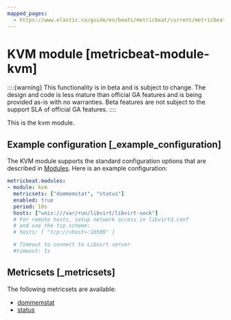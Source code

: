 ```yaml
---
mapped_pages:
  - https://www.elastic.co/guide/en/beats/metricbeat/current/metricbeat-module-kvm.html
---
```


<!-- This file is generated! See scripts/mage/docs_collector.go -->

# KVM module [metricbeat-module-kvm]

::::{warning}
This functionality is in beta and is subject to change. The design and code is less mature than official GA features and is being provided as-is with no warranties. Beta features are not subject to the support SLA of official GA features.
::::


This is the kvm module.


## Example configuration [_example_configuration]

The KVM module supports the standard configuration options that are described in [Modules](/reference/metricbeat/configuration-metricbeat.md). Here is an example configuration:

```yaml
metricbeat.modules:
- module: kvm
  metricsets: ["dommemstat", "status"]
  enabled: true
  period: 10s
  hosts: ["unix:///var/run/libvirt/libvirt-sock"]
  # For remote hosts, setup network access in libvirtd.conf
  # and use the tcp scheme:
  # hosts: [ "tcp://<host>:16509" ]

  # Timeout to connect to Libvirt server
  #timeout: 1s
```


## Metricsets [_metricsets]

The following metricsets are available:

* [dommemstat](/reference/metricbeat/metricbeat-metricset-kvm-dommemstat.md)
* [status](/reference/metricbeat/metricbeat-metricset-kvm-status.md)
